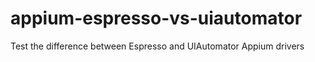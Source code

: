 # appium-espresso-vs-uiautomator
Test the difference between Espresso and UIAutomator Appium drivers
